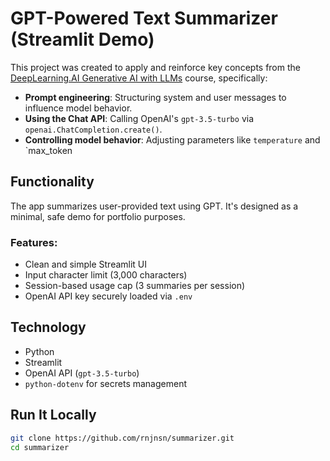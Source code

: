 # GPT-Powered Text Summarizer (Streamlit Demo)

This project was created to apply and reinforce key concepts from the [DeepLearning.AI Generative AI with LLMs](https://www.coursera.org/learn/generative-ai-with-llms) course, specifically:

- **Prompt engineering**: Structuring system and user messages to influence model behavior.
- **Using the Chat API**: Calling OpenAI's `gpt-3.5-turbo` via `openai.ChatCompletion.create()`.
- **Controlling model behavior**: Adjusting parameters like `temperature` and `max_token

## Functionality

The app summarizes user-provided text using GPT. It's designed as a minimal, safe demo for portfolio purposes.

### Features:
- Clean and simple Streamlit UI
- Input character limit (3,000 characters)
- Session-based usage cap (3 summaries per session)
- OpenAI API key securely loaded via `.env`

## Technology

- Python
- Streamlit
- OpenAI API (`gpt-3.5-turbo`)
- `python-dotenv` for secrets management

## Run It Locally

```bash
git clone https://github.com/rnjnsn/summarizer.git
cd summarizer
